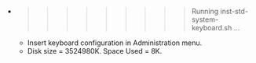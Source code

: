 * >>>>>>>>> Running inst-std-system-keyboard.sh ...
  * Insert keyboard configuration in Administration menu.
  * Disk size = 3524980K. Space Used = 8K.
